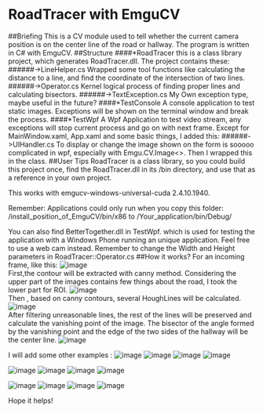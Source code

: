# RoadTracer with EmguCV
##Briefing
This is a CV module used to tell whether the current camera position is on the center line of the road or hallway. The program is written in C# with EmguCV.
##Structure
####*RoadTracer
this is a class library project, which generates RoadTracer.dll. The project contains these:<br>
######->LineHelper.cs
Wrapped some tool functions like calculating the distance to a line, and find the coordinate of the intersection of two lines.
######->Operator.cs
Kernel logical process of finding proper lines and calculating bisectors.
######->TextException.cs
My Own exception type, maybe useful in the future?
####*TestConsole
A console application to test static images. Exceptions will be shown on the terminal window and break the process.
####*TestWpf
A Wpf Application to test video stream, any exceptions will stop current process and go on with next frame. Except for MainWindow.xaml, App.xaml and some basic things, I added this:
######->UIHandler.cs
To display or change the image shown on the form is sooooo complicated in wpf, especially with Emgu.CV.Image<>.
Then I wrapped this in the class.
##User Tips
RoadTracer is a class library, so you could build this project once, find the RoadTracer.dll in its /bin directory, and use that as a reference in your own project.

This works with emgucv-windows-universal-cuda 2.4.10.1940.

Remember: Applications could only run when you copy  this folder:
/install_position_of_EmguCV/bin/x86
to 
/Your_application/bin/Debug/

You can also find BetterTogether.dll in TestWpf. which is used for testing the application with a Windows Phone running an unique application.
Feel free to use a web cam instead.
Remember to change the Width and Height parameters in RoadTracer::Operator.cs
##How it works?
For an incoming frame, like this:
![image](https://github.com/kylezhaoxc/RoadTracer-EmguCv/raw/master/Screenshots/1.jpg)<br>
First,the contour will be extracted with canny method.
Considering the upper part of the images contains few things about the road, I took the lower part for ROI.
![image](https://github.com/kylezhaoxc/RoadTracer-EmguCv/raw/master/Screenshots/1-canny.jpg)<br>
Then , based on canny contours, several HoughLines will be calculated.
![image](https://github.com/kylezhaoxc/RoadTracer-EmguCv/raw/master/Screenshots/1-HoughLines.jpg)<br>
After filtering unreasonable lines, the rest of the lines will be preserved and calculate the vanishing point of the image.
The bisector of the angle formed by the vanishing point and the edge of the two sides of the hallway will be the center line.
![image](https://github.com/kylezhaoxc/RoadTracer-EmguCv/raw/master/Screenshots/1-lines.jpg)
<br>

I will add some other examples :
![image](https://github.com/kylezhaoxc/RoadTracer-EmguCv/raw/master/Screenshots/2.jpg)
![image](https://github.com/kylezhaoxc/RoadTracer-EmguCv/raw/master/Screenshots/2-canny.jpg)
![image](https://github.com/kylezhaoxc/RoadTracer-EmguCv/raw/master/Screenshots/2-HoughLines.jpg)
![image](https://github.com/kylezhaoxc/RoadTracer-EmguCv/raw/master/Screenshots/2-lines.jpg)

![image](https://github.com/kylezhaoxc/RoadTracer-EmguCv/raw/master/Screenshots/3.jpg)
![image](https://github.com/kylezhaoxc/RoadTracer-EmguCv/raw/master/Screenshots/3-canny.jpg)
![image](https://github.com/kylezhaoxc/RoadTracer-EmguCv/raw/master/Screenshots/3-HoughLines.jpg)
![image](https://github.com/kylezhaoxc/RoadTracer-EmguCv/raw/master/Screenshots/3-lines.jpg)

![image](https://github.com/kylezhaoxc/RoadTracer-EmguCv/raw/master/Screenshots/4.jpg)
![image](https://github.com/kylezhaoxc/RoadTracer-EmguCv/raw/master/Screenshots/4-canny.jpg)
![image](https://github.com/kylezhaoxc/RoadTracer-EmguCv/raw/master/Screenshots/4-HoughLines.jpg)
![image](https://github.com/kylezhaoxc/RoadTracer-EmguCv/raw/master/Screenshots/4-lines.jpg)

Hope it helps!
